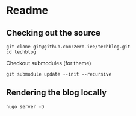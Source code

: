# Readme

## Checking out the source

	git clone git@github.com:zero-iee/techblog.git
	cd techblog

Checkout submodules (for theme)

	git submodule update --init --recursive


## Rendering the blog locally

	hugo server -D
